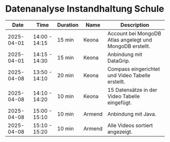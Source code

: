 # Datenanalyse Instandhaltung Schule

| Date       | Time          | Duration | Name   | Description                                              |
|------------|---------------|----------|--------|----------------------------------------------------------|
| 2025-04-01 | 14:00 - 14:15 | 15 min   | Keona  | Account bei MongoDB Atlas angelegt und MongoDB erstellt. |
| 2025-04-01 | 14:15 - 14:30 | 15 min   | Keona  | Anbindung mit DataGrip.                                  |
| 2025-04-08 | 13:50 - 14:10 | 20 min   | Keona  | Compass eingerichtet und Video Tabelle erstellt.         |
| 2025-04-08 | 14:10 - 14:20 | 10 min   | Keona  | 15 Datensätze in der Video Tabelle eingefügt.            |
| 2025-04-08 | 15:00 - 15:10 | 10 min   | Armend | Anbindung mit Java.                                      |
| 2025-04-08 | 15:10 - 15:20 | 10 min   | Armend | Alle Videos sortiert angezeigt.                          |